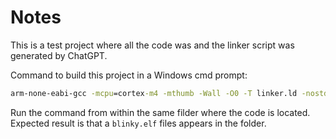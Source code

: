 # Notes

This is a test project where all the code was and the linker script was generated by ChatGPT.

Command to build this project in a Windows cmd prompt:

```cmd
arm-none-eabi-gcc -mcpu=cortex-m4 -mthumb -Wall -O0 -T linker.ld -nostdlib -Wl,--gc-sections main.c startup.c -o blinky.elf
```

Run the command from within the same filder where the code is located. Expected result is that a `blinky.elf` files appears in the folder.
